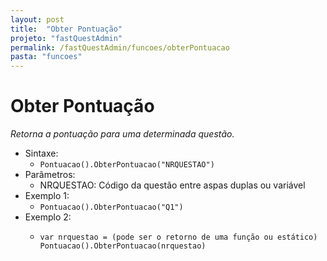 ```yaml
---
layout: post
title:  "Obter Pontuação"
projeto: "fastQuestAdmin"
permalink: /fastQuestAdmin/funcoes/obterPontuacao
pasta: "funcoes"
---	
```


# Obter Pontuação
*Retorna a pontuação para uma determinada questão.*

- Sintaxe:
  - `Pontuacao().ObterPontuacao("NRQUESTAO")`
- Parâmetros:
  - NRQUESTAO: Código da questão entre aspas duplas ou variável
- Exemplo 1:
  - `Pontuacao().ObterPontuacao("Q1")`
- Exemplo 2:
  - <pre>
    <code>var nrquestao = (pode ser o retorno de uma função ou estático)
    Pontuacao().ObterPontuacao(nrquestao)<code>
    <pre>
